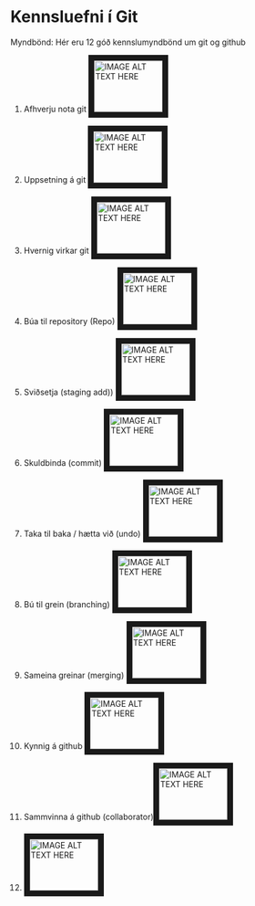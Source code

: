 # Kennsluefni í Git

Myndbönd:
Hér eru 12 góð kennslumyndbönd um git og github
1. Afhverju nota git
<a href="http://www.youtube.com/watch?feature=player_embedded&v=3RjQznt-8kE
" target="_blank"><img src="http://img.youtube.com/vi/3RjQznt-8kE/0.jpg" 
alt="IMAGE ALT TEXT HERE" width="120" height="90" border="10" /></a>

1. Uppsetning á git
<a href="http://www.youtube.com/watch?feature=player_embedded&v=MFtsLRphqDM
" target="_blank"><img src="http://img.youtube.com/vi/MFtsLRphqDM/0.jpg" 
alt="IMAGE ALT TEXT HERE" width="120" height="90" border="10" /></a>

1. Hvernig virkar git
<a href="http://www.youtube.com/watch?feature=player_embedded&v=iNP_KmOFqXs
" target="_blank"><img src="http://img.youtube.com/vi/iNP_KmOFqXs/0.jpg" 
alt="IMAGE ALT TEXT HERE" width="120" height="90" border="10" /></a>

1. Búa til repository (Repo)
<a href="http://www.youtube.com/watch?feature=player_embedded&v=v0Ch3yWQ-Zc
" target="_blank"><img src="http://img.youtube.com/vi/v0Ch3yWQ-Zc/0.jpg" 
alt="IMAGE ALT TEXT HERE" width="120" height="90" border="10" /></a>

1. Sviðsetja (staging add))
<a href="http://www.youtube.com/watch?feature=player_embedded&v=KngvG8WzYLU
" target="_blank"><img src="http://img.youtube.com/vi/KngvG8WzYLU/0.jpg" 
alt="IMAGE ALT TEXT HERE" width="120" height="90" border="10" /></a>

1. Skuldbinda (commit)
<a href="http://www.youtube.com/watch?feature=player_embedded&v=Fhgga2s_RmM
" target="_blank"><img src="http://img.youtube.com/vi/Fhgga2s_RmM/0.jpg" 
alt="IMAGE ALT TEXT HERE" width="120" height="90" border="10" /></a>

1. Taka til baka / hætta við (undo)
<a href="http://www.youtube.com/watch?feature=player_embedded&v=RIYrfkZjWmA
" target="_blank"><img src="http://img.youtube.com/vi/RIYrfkZjWmA/0.jpg" 
alt="IMAGE ALT TEXT HERE" width="120" height="90" border="10" /></a>

1. Bú til grein (branching)
<a href="http://www.youtube.com/watch?feature=player_embedded&v=QV0kVNvkMxc
" target="_blank"><img src="http://img.youtube.com/vi/QV0kVNvkMxc/0.jpg" 
alt="IMAGE ALT TEXT HERE" width="120" height="90" border="10" /></a>

1. Sameina greinar (merging)
<a href="http://www.youtube.com/watch?feature=player_embedded&v=XX-Kct0PfFc
" target="_blank"><img src="http://img.youtube.com/vi/XX-Kct0PfFc/0.jpg" 
alt="IMAGE ALT TEXT HERE" width="120" height="90" border="10" /></a>

1. Kynnig á github
<a href="http://www.youtube.com/watch?feature=player_embedded&v=fQLK8Ib_SKk
" target="_blank"><img src="http://img.youtube.com/vi/fQLK8Ib_SKk/0.jpg" 
alt="IMAGE ALT TEXT HERE" width="120" height="90" border="10" /></a>

1. Sammvinna á github (collaborator)<a href="http://www.youtube.com/watch?feature=player_embedded&v=MnUd31TvBoU
" target="_blank"><img src="http://img.youtube.com/vi/MnUd31TvBoU/0.jpg" 
alt="IMAGE ALT TEXT HERE" width="120" height="90" border="10" /></a>

1. <a href="http://www.youtube.com/watch?feature=player_embedded&v=HbSjyU2vf6Y
" target="_blank"><img src="http://img.youtube.com/vi/HbSjyU2vf6Y/0.jpg" 
alt="IMAGE ALT TEXT HERE" width="120" height="90" border="10" /></a>
